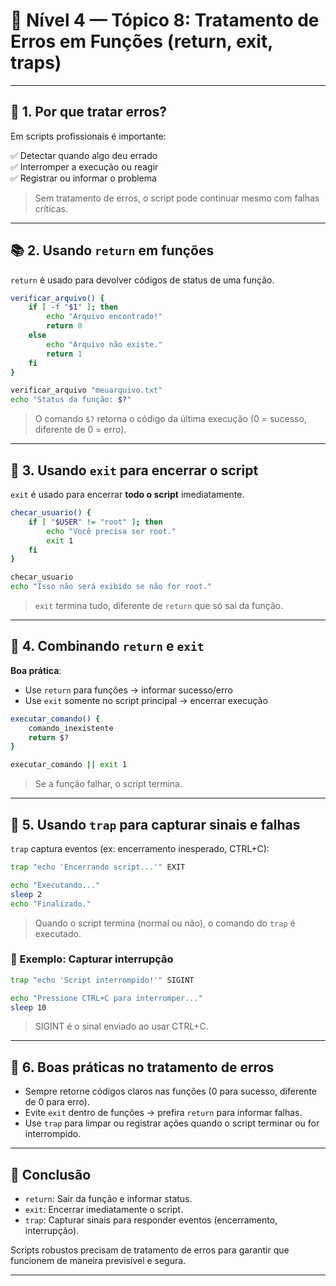 
# 🔵 Nível 4 — Tópico 8: Tratamento de Erros em Funções (return, exit, traps)

---

## 📖 1. Por que tratar erros?

Em scripts profissionais é importante:

✅ Detectar quando algo deu errado  
✅ Interromper a execução ou reagir  
✅ Registrar ou informar o problema

> Sem tratamento de erros, o script pode continuar mesmo com falhas críticas.

---

## 📚 2. Usando `return` em funções

`return` é usado para devolver códigos de status de uma função.

```bash
verificar_arquivo() {
    if [ -f "$1" ]; then
        echo "Arquivo encontrado!"
        return 0
    else
        echo "Arquivo não existe."
        return 1
    fi
}

verificar_arquivo "meuarquivo.txt"
echo "Status da função: $?"
```

> O comando `$?` retorna o código da última execução (0 = sucesso, diferente de 0 = erro).

---

## 🚦 3. Usando `exit` para encerrar o script

`exit` é usado para encerrar **todo o script** imediatamente.

```bash
checar_usuario() {
    if [ "$USER" != "root" ]; then
        echo "Você precisa ser root."
        exit 1
    fi
}

checar_usuario
echo "Isso não será exibido se não for root."
```

> `exit` termina tudo, diferente de `return` que só sai da função.

---

## 📌 4. Combinando `return` e `exit`

**Boa prática**:

- Use `return` para funções → informar sucesso/erro
- Use `exit` somente no script principal → encerrar execução

```bash
executar_comando() {
    comando_inexistente
    return $?
}

executar_comando || exit 1
```

> Se a função falhar, o script termina.

---

## 🧠 5. Usando `trap` para capturar sinais e falhas

`trap` captura eventos (ex: encerramento inesperado, CTRL+C):

```bash
trap "echo 'Encerrando script...'" EXIT

echo "Executando..."
sleep 2
echo "Finalizado."
```

> Quando o script termina (normal ou não), o comando do `trap` é executado.

### 📌 Exemplo: Capturar interrupção

```bash
trap "echo 'Script interrompido!'" SIGINT

echo "Pressione CTRL+C para interromper..."
sleep 10
```

> SIGINT é o sinal enviado ao usar CTRL+C.

---

## 🚨 6. Boas práticas no tratamento de erros

- Sempre retorne códigos claros nas funções (0 para sucesso, diferente de 0 para erro).
- Evite `exit` dentro de funções → prefira `return` para informar falhas.
- Use `trap` para limpar ou registrar ações quando o script terminar ou for interrompido.

---

## 🎯 Conclusão

- `return`: Sair da função e informar status.
- `exit`: Encerrar imediatamente o script.
- `trap`: Capturar sinais para responder eventos (encerramento, interrupção).

Scripts robustos precisam de tratamento de erros para garantir que funcionem de maneira previsível e segura.

---
